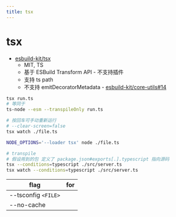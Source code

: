 ```yaml
---
title: tsx
---
```


# tsx

- [esbuild-kit/tsx](https://github.com/esbuild-kit/tsx)
  - MIT, TS
  - 基于 ESBuild Transform API - 不支持插件
  - 支持 ts path
  - 不支持 emitDecoratorMetadata - [esbuild-kit/core-utils#14](https://github.com/esbuild-kit/core-utils/issues/14)

```bash
tsx run.ts
# 等同于
ts-node --esm --transpileOnly run.ts

# 按回车可手动重新运行
# --clear-screen=false
tsx watch ./file.ts

NODE_OPTIONS='--loader tsx' node ./file.ts

# transpile
# 假设用到的包 定义了 package.json#exports[.].typescript 指向源码
tsx --conditions=typescript ./src/server.ts
tsx watch --conditions=typescript ./src/server.ts
```

| flag                | for |
| ------------------- | --- |
| --tsconfig `<FILE>` |
| --no-cache          |
